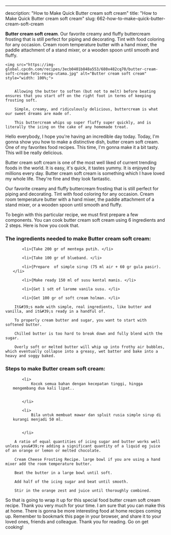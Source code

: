 ---
description: "How to Make Quick Butter cream soft cream"
title: "How to Make Quick Butter cream soft cream"
slug: 662-how-to-make-quick-butter-cream-soft-cream

<p>
	<strong>Butter cream soft cream</strong>. 
	Our favorite creamy and fluffy buttercream frosting that is still perfect for piping and decorating. Tint with food coloring for any occasion. Cream room temperature butter with a hand mixer, the paddle attachment of a stand mixer, or a wooden spoon until smooth and fluffy.
</p>
<p>
	
	<img src="https://img-global.cpcdn.com/recipes/3ecb0401b848a553/680x482cq70/butter-cream-soft-cream-foto-resep-utama.jpg" alt="Butter cream soft cream" style="width: 100%;">
	
	
		Allowing the butter to soften (but not to melt) before beating ensures that you start off on the right foot in terms of keeping frosting soft.
	
		Simple, creamy, and ridiculously delicious, buttercream is what our sweet dreams are made of.
	
		This buttercream whips up super fluffy super quickly, and is literally the icing on the cake of any homemade treat.
	
</p>
<p>
	Hello everybody, I hope you're having an incredible day today. Today, I'm gonna show you how to make a distinctive dish, butter cream soft cream. One of my favorites food recipes. This time, I'm gonna make it a bit tasty. This will be really delicious.
</p>
	
<p>
	Butter cream soft cream is one of the most well liked of current trending foods in the world. It is easy, it's quick, it tastes yummy. It is enjoyed by millions every day. Butter cream soft cream is something which I have loved my whole life. They're fine and they look fantastic.
</p>
<p>
	Our favorite creamy and fluffy buttercream frosting that is still perfect for piping and decorating. Tint with food coloring for any occasion. Cream room temperature butter with a hand mixer, the paddle attachment of a stand mixer, or a wooden spoon until smooth and fluffy.
</p>

<p>
To begin with this particular recipe, we must first prepare a few components. You can cook butter cream soft cream using 6 ingredients and 2 steps. Here is how you cook that.
</p>

<h3>The ingredients needed to make Butter cream soft cream:</h3>

<ol>
	
		<li>{Take 200 gr of mentega putih. </li>
	
		<li>{Take 100 gr of blueband. </li>
	
		<li>{Prepare  of simple sirup (75 ml air + 60 gr gula pasir). </li>
	
		<li>{Make ready 150 ml of susu kental manis. </li>
	
		<li>{Get 1 sdt of larome vanila susu. </li>
	
		<li>{Get 100 gr of soft cream holman. </li>
	
</ol>
<p>
	
		It&#39;s made with simple, real ingredients, like butter and vanilla, and it&#39;s ready in a handful of.
	
		To properly cream butter and sugar, you want to start with softened butter.
	
		Chilled butter is too hard to break down and fully blend with the sugar.
	
		Overly soft or melted butter will whip up into frothy air bubbles, which eventually collapse into a greasy, wet batter and bake into a heavy and soggy baked.
	
</p>

<h3>Steps to make Butter cream soft cream:</h3>

<ol>
	
		<li>
			Kocok semua bahan dengan kecepatan tinggi, hingga mengembang dua kali lipat..
			
			
		</li>
	
		<li>
			Bila untuk membuat mawar dan spluit rusia simple sirup di kurangi menjadi 50 ml.
			
			
		</li>
	
</ol>

<p>
	
		A ratio of equal quantities of icing sugar and butter works well unless you&#39;re adding a significant quantity of a liquid eg juice of an orange or lemon or melted chocolate.
	
		Cream Cheese Frosting Recipe. large bowl if you are using a hand mixer add the room temperature butter.
	
		Beat the butter in a large bowl until soft.
	
		Add half of the icing sugar and beat until smooth.
	
		Stir in the orange zest and juice until thoroughly combined.
	
</p>

<p>
	So that is going to wrap it up for this special food butter cream soft cream recipe. Thank you very much for your time. I am sure that you can make this at home. There is gonna be more interesting food at home recipes coming up. Remember to bookmark this page in your browser, and share it to your loved ones, friends and colleague. Thank you for reading. Go on get cooking!
</p>
